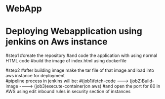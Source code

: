 # WebApp

# Deploying Webapplication using jenkins on Aws instance
#step1
#create the repository 
#and code the application with using normal HTML code 
#build the image of index.html using dockerfile 
 
#step2
#after building image make the tar file of that image and load into aws instance for deployment    
#pipeline process in jenkins will be:
#(job1)fetch-code ---> (job2)Build-image ----> (job3)execute-container(on aws)
#and open the port for 80 in AWS using edit inbound rules in security section of instances  
  
